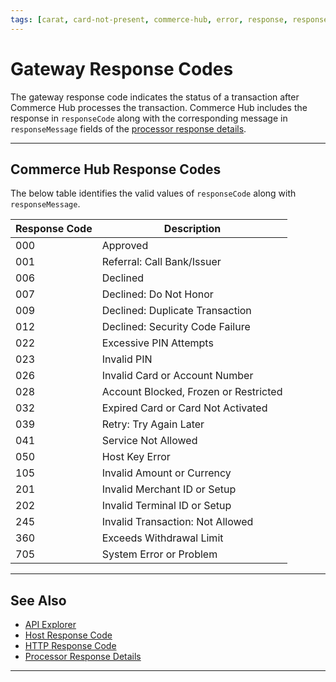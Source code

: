 ```yaml
---
tags: [carat, card-not-present, commerce-hub, error, response, response-codes, card-present]
---
```


# Gateway Response Codes 

The gateway response code indicates the status of a transaction after Commerce Hub processes the transaction. Commerce Hub includes the response in `responseCode` along with the corresponding message in `responseMessage` fields of the [processor response details](?path=docs/Resources/Master-Data/Processor-Response-Details.md). 

---

## Commerce Hub Response Codes

The below table identifies the valid values of `responseCode` along with `responseMessage`.

| Response Code | Description |
| ---------- | --------------- |
| 000 | Approved |
| 001 | Referral: Call Bank/Issuer |
| 006 | Declined |
| 007 | Declined: Do Not Honor |
| 009 | Declined: Duplicate Transaction |
| 012 | Declined: Security Code Failure |
| 022 | Excessive PIN Attempts |
| 023 | Invalid PIN |
| 026 | Invalid Card or Account Number |
| 028 | Account Blocked, Frozen or Restricted |
| 032 | Expired Card or Card Not Activated |
| 039 | Retry: Try Again Later |
| 041 | Service Not Allowed |
| 050 | Host Key Error |
| 105 | Invalid Amount or Currency |
| 201 | Invalid Merchant ID or Setup |
| 202 | Invalid Terminal ID or Setup |
| 245 | Invalid Transaction: Not Allowed |
| 360 | Exceeds Withdrawal Limit |
| 705 | System Error or Problem |

---

## See Also

- [API Explorer](../api/?type=post&path=/payments/v1/charges)
- [Host Response Code](?path=docs/Resources/Guides/Response-Codes/Host-Response-Code.md)
- [HTTP Response Code](?path=docs/Resources/Guides/Response-Codes/HTTP.md)
- [Processor Response Details](?path=docs/Resources/Master-Data/Processor-Response-Details.md)

---
